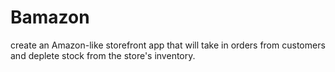 # Bamazon
create an Amazon-like storefront app that will take in orders from customers and deplete stock from the store's inventory.

